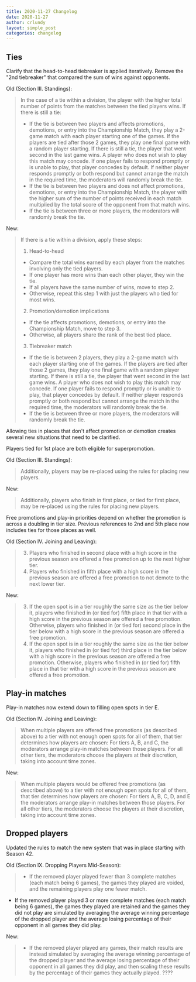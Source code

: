 ```yaml
---
title: 2020-11-27 Changelog
date: 2020-11-27
author: crlundy
layout: simple_post
categories: changelog
---
```

## Ties

Clarify that the head-to-head tiebreaker is applied iteratively. Remove the "2nd tiebreaker" that compared the sum of wins against opponents.

Old (Section III. Standings):
> In the case of a tie within a division, the player with the higher total number of points from the matches between the tied players wins. If there is still a tie:
> * If the tie is between two players and affects promotions, demotions, or entry into the Championship Match, they play a 2-game match with each player starting one of the games. If the players are tied after those 2 games, they play one final game with a random player starting. If there is still a tie, the player that went second in the last game wins. A player who does not wish to play this match may concede. If one player fails to respond promptly or is unable to play, that player concedes by default. If neither player responds promptly or both respond but cannot arrange the match in the required time, the moderators will randomly break the tie.
> * If the tie is between two players and does not affect promotions, demotions, or entry into the Championship Match, the player with the higher sum of the number of points received in each match multiplied by the total score of the opponent from that match wins.
> * If the tie is between three or more players, the moderators will randomly break the tie.

New:
> If there is a tie within a division, apply these steps:
> 1. Head-to-head
> * Compare the total wins earned by each player from the matches involving only the tied players.
> * If one player has more wins than each other player, they win the tie.
> * If all players have the same number of wins, move to step 2.
> * Otherwise, repeat this step 1 with just the players who tied for most wins.
> 2. Promotion/demotion implications
> * If the tie affects promotions, demotions, or entry into the Championship Match, move to step 3.
> * Otherwise, all players share the rank of the best tied place.
> 3. Tiebreaker match
> * If the tie is between 2 players, they play a 2-game match with each player starting one of the games. If the players are tied after those 2 games, they play one final game with a random player starting. If there is still a tie, the player that went second in the last game wins. A player who does not wish to play this match may concede. If one player fails to respond promptly or is unable to play, that player concedes by default. If neither player responds promptly or both respond but cannot arrange the match in the required time, the moderators will randomly break the tie.
> * If the tie is between three or more players, the moderators will randomly break the tie.

Allowing ties in places that don't affect promotion or demotion creates several new situations that need to be clarified.

Players tied for 1st place are both eligible for superpromotion.

Old (Section III. Standings):
> Additionally, players may be re-placed using the rules for placing new players.

New:
> Additionally, players who finish in first place, or tied for first place, may be re-placed using the rules for placing new players.

Free promotions and play-in priorities depend on whether the promotion is across a doubling in tier size. Previous references to 2nd and 5th place now includes ties for those places as well.

Old (Section IV. Joining and Leaving):
> 3. Players who finished in second place with a high score in the previous season are offered a free promotion up to the next higher tier.
> 4. Players who finished in fifth place with  a high score in the previous season are offered a free promotion to not demote to the next lower tier.

New:
> 3. If the open spot is in a tier roughly the same size as the tier below it, players who finished in (or tied for) fifth place in that tier with a high score in the previous season are offered a free promotion. Otherwise, players who finished in (or tied for) second place in the tier below with a high score in the previous season are offered a free promotion.
> 4. If the open spot is in a tier roughly the same size as the tier below it, players who finished in (or tied for) third place in the tier below with a high score in the previous season are offered a free promotion. Otherwise, players who finished in (or tied for) fifth place in that tier with a high score in the previous season are offered a free promotion.

## Play-in matches

Play-in matches now extend down to filling open spots in tier E.

Old (Section IV. Joining and Leaving):
> When multiple players are offered free promotions (as described above) to a tier with not enough open spots for all of them, that tier determines how players are chosen: For tiers A, B, and C, the moderators arrange play-in matches between those players. For all other tiers, the moderators choose the players at their discretion, taking into account time zones.

New:
> When multiple players would be offered free promotions (as described above) to a tier with not enough open spots for all of them, that tier determines how players are chosen: For tiers A, B, C, D, and E the moderators arrange play-in matches between those players. For all other tiers, the moderators choose the players at their discretion, taking into account time zones.

## Dropped players

Updated the rules to match the new system that was in place starting with Season 42.

Old (Section IX. Dropping Players Mid-Season):
> * If the removed player played fewer than 3 complete matches (each match being 6 games), the games they played are voided, and the remaining players play one fewer match.
* If the removed player played 3 or more complete matches (each match being 6 games), the games they played are retained and the games they did not play are simulated by averaging the average winning percentage of the dropped player and the average losing percentage of their opponent in all games they did play.

New:
> * If the removed player played any games, their match results are instead simulated by averaging the average winning percentage of the dropped player and the average losing percentage of their opponent in all games they did play, and then scaling these results by the percentage of their games they actually played. ????